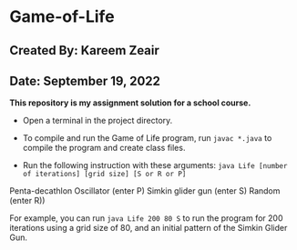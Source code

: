 # Game-of-Life
## Created By: Kareem Zeair
## Date: September 19, 2022
**This repository is my assignment solution for a school course.**

- Open a terminal in the project directory.
- To compile and run the Game of Life program, run `javac *.java` to compile the program and create class files.

- Run the following instruction with these arguments:
`java Life [number of iterations] [grid size] [S or R or P]`

Penta-decathlon Oscillator (enter P)
Simkin glider gun (enter S)
Random (enter R))

For example, you can run `java Life 200 80 S` to run the program for 
200 iterations using a grid size of 80, and an initial pattern of the
Simkin Glider Gun. 
